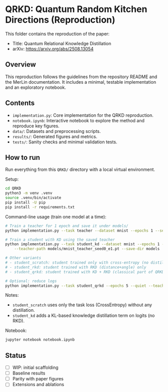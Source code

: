 # QRKD: Quantum Random Kitchen Directions (Reproduction)

This folder contains the reproduction of the paper:

- Title: Quantum Relational Knowledge Distillation
- arXiv: https://arxiv.org/abs/2508.13054

## Overview

This reproduction follows the guidelines from the repository README and the MerLin documentation. It includes a minimal, testable implementation and an exploratory notebook.

## Contents

- `implementation.py`: Core implementation for the QRKD reproduction.
- `notebook.ipynb`: Interactive notebook to explore the method and reproduce key figures.
- `data/`: Datasets and preprocessing scripts.
- `results/`: Generated figures and metrics.
- `tests/`: Sanity checks and minimal validation tests.

## How to run
Run everything from this `QRKD/` directory with a local virtual environment.

Setup:

```bash
cd QRKD
python3 -m venv .venv
source .venv/bin/activate
pip install -U pip
pip install -r requirements.txt
```

Command-line usage (train one model at a time):

```bash
# Train a teacher for 1 epoch and save it under models/
python implementation.py --task teacher --dataset mnist --epochs 1 --seed 0 --save-dir models

# Train a student with KD using the saved teacher
python implementation.py --task student_kd --dataset mnist --epochs 1 --seed 0 \
	--teacher-path models/mnist_teacher_seed0_e1.pt --save-dir models

# Other variants
# - student_scratch: student trained only with cross-entropy (no distillation)
# - student_rkd: student trained with RKD (distance+angle) only
# - student_qrkd: student trained with KD + RKD (classical part of QRKD)

# Optional: reduce logs
python implementation.py --task student_qrkd --epochs 5 --quiet --teacher-path models/mnist_teacher_seed0_e5.pt
```

Notes:
- `student_scratch` uses only the task loss (CrossEntropy) without any distillation.
- `student_kd` adds a KL-based knowledge distillation term on logits (no RKD).

Notebook:

```bash
jupyter notebook notebook.ipynb
```

## Status

- [ ] WIP: initial scaffolding
- [ ] Baseline results
- [ ] Parity with paper figures
- [ ] Extensions and ablations
